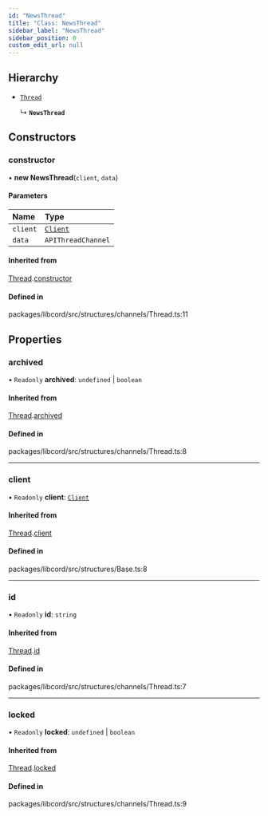 ```yaml
---
id: "NewsThread"
title: "Class: NewsThread"
sidebar_label: "NewsThread"
sidebar_position: 0
custom_edit_url: null
---
```


## Hierarchy

- [`Thread`](Thread.md)

  ↳ **`NewsThread`**

## Constructors

### constructor

• **new NewsThread**(`client`, `data`)

#### Parameters

| Name | Type |
| :------ | :------ |
| `client` | [`Client`](Client.md) |
| `data` | `APIThreadChannel` |

#### Inherited from

[Thread](Thread.md).[constructor](Thread.md#constructor)

#### Defined in

packages/libcord/src/structures/channels/Thread.ts:11

## Properties

### archived

• `Readonly` **archived**: `undefined` \| `boolean`

#### Inherited from

[Thread](Thread.md).[archived](Thread.md#archived)

#### Defined in

packages/libcord/src/structures/channels/Thread.ts:8

___

### client

• `Readonly` **client**: [`Client`](Client.md)

#### Inherited from

[Thread](Thread.md).[client](Thread.md#client)

#### Defined in

packages/libcord/src/structures/Base.ts:8

___

### id

• `Readonly` **id**: `string`

#### Inherited from

[Thread](Thread.md).[id](Thread.md#id)

#### Defined in

packages/libcord/src/structures/channels/Thread.ts:7

___

### locked

• `Readonly` **locked**: `undefined` \| `boolean`

#### Inherited from

[Thread](Thread.md).[locked](Thread.md#locked)

#### Defined in

packages/libcord/src/structures/channels/Thread.ts:9
